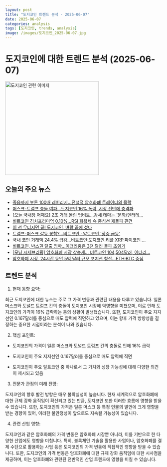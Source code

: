 ```yaml
---
layout: post
title: "도지코인 트렌드 분석 - 2025-06-07"
date: 2025-06-07
categories: analysis
tags: [도지코인, trends, analysis]
image: /images/도지코인_2025-06-07.jpg
---
```


# 도지코인에 대한 트렌드 분석 (2025-06-07)

<img src="https://nan0silver.github.io/doge_trend_monitoring/images/도지코인_2025-06-07.jpg" alt="도지코인 관련 이미지" width="300">

## 오늘의 주요 뉴스

- [죽음까지 부른 100배 레버리지…전설적 암호화폐 트레이더의 몰락](http://coinreaders.com/165127)
- [머스크-트럼프 충돌 여파…도지코인</b> 16% 폭락, 시장 전반에 충격파](http://coinreaders.com/165119)
- [[오늘 국내장 어때요] 2조 거래 몰린 업비트…강세 테마는 '문화/엔터테...](https://www.tokenpost.kr/news/cryptocurrency/255343)
- [비트코인</b> 김치프리미엄 0.10%…RSI 회복세 속 중심선 재돌파 관건](https://www.tokenpost.kr/news/cryptocurrency/255332)
- [이 선 무너지면 끝! 도지코인</b>, 벼랑 끝에 섰다](http://coinreaders.com/165103)
- [트럼프-머스크 갈등 봉합?...비트코인</b> · 알트코인</b> '장중 급등'](http://www.choicenews.co.kr/news/articleView.html?idxno=148430)
- [국내 코인 거래액 24.4% 급감…비트코인·도지코인</b>·리플 XRP·파이코인 ...](https://www.topstarnews.net/news/articleView.html?idxno=15689236)
- [비트코인</b>, 박스권 탈출 임박...이더리움은 3천 달러 돌파 초읽기](http://coinreaders.com/165100)
- [[모닝 시세브리핑] 암호화폐 시장 상승세… 비트코인</b> 104,504달러, 이더리...](https://www.tokenpost.kr/news/briefing/255305)
- [암호화폐 시장, 24시간 동안 5억 달러 규모 포지션 청산…ETH·BTC 중심](https://www.tokenpost.kr/news/cryptocurrency/255304)

## 트렌드 분석

1. 현재 동향 요약: 

최근 도지코인에 대한 뉴스는 주로 그 가격 변동과 관련된 내용을 다루고 있습니다. 일론 머스크와 도널드 트럼프 간의 충돌이 도지코인 시장에 악영향을 미쳤으며, 이로 인해 도지코인의 가격이 16% 급락하는 등의 상황이 발생했습니다. 또한, 도지코인이 주요 지지선인 0.167달러를 중심으로 매도 압력에 직면하고 있으며, 이는 향후 가격 방향성을 결정하는 중요한 시점이라는 분석이 나와 있습니다.



2. 핵심 포인트: 

- 도지코인의 가격이 일론 머스크와 도널드 트럼프 간의 충돌로 인해 16% 급락

- 도지코인이 주요 지지선인 0.167달러를 중심으로 매도 압력에 직면

- 도지코인이 주요 알트코인 중 하나로서 그 가치와 성장 가능성에 대해 다양한 의견이 제시되고 있음



3. 전문가 관점의 미래 전망: 

도지코인의 향후 발전 방향은 매우 불확실성이 높습니다. 현재 세계적으로 암호화폐에 대한 규제 강화 움직임이 확산되고 있는 만큼, 도지코인 또한 이러한 흐름에 영향을 받을 수 있습니다. 또한, 도지코인의 가격은 일론 머스크 등 특정 인물의 발언에 크게 영향을 받는 경향이 있어, 이러한 불안정성이 앞으로도 지속될 가능성이 있습니다.



4. 관련 산업 영향: 

도지코인과 같은 암호화폐의 가격 변동은 암호화폐 시장뿐 아니라, 이를 기반으로 한 다양한 산업에도 영향을 미칩니다. 특히, 블록체인 기술을 활용한 사업이나, 암호화폐를 결제 수단으로 활용하는 사업 등은 도지코인의 가격 변동에 직접적인 영향을 받을 수 있습니다. 또한, 도지코인의 가격 변동은 암호화폐에 대한 규제 강화 움직임에 대한 시사점을 제공하며, 이는 암호화폐와 관련된 전반적인 산업 트렌드에 영향을 미칠 수 있습니다.